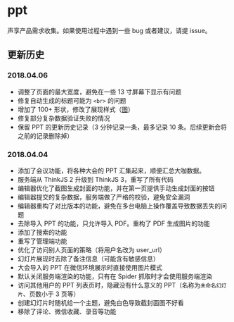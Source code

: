 # ppt

声享产品需求收集。如果使用过程中遇到一些 bug 或者建议，请提 issue。

## 更新历史

### 2018.04.06

* 调整了页面的最大宽度，避免在一些 13 寸屏幕下显示有问题
* 修复自动生成的标题可能为 `<br>` 的问题
* 增加了 100+ 形状，修改了展现样式（[图](https://p5.ssl.qhimg.com/t017b4e5a90fcf1b3b1.png)）
* 修复部分复杂数据验证失败的情况
* 保留 PPT 的更新历史记录（3 分钟记录一条，最多记录 10 条。后续更新会将之前的记录删除掉）

### 2018.04.04

* 添加了会议功能，将各种大会的 PPT  汇集起来，顺便汇总大咖数据。
* 服务端从 ThinkJS 2 升级到 ThinkJS 3，重写了所有代码
* 编辑器优化了截图生成封面的功能，并在第一页提供手动生成封面的按钮
* 编辑器提交的复杂数据，服务端做了严格的校验，避免安全漏洞
* 编辑器重构了对比版本的功能，避免在多台电脑上操作覆盖导致数据丢失的问题
* 去除导入 PPT 的功能，只允许导入 PDF。重构了 PDF 生成图片的功能
* 添加了搜索的功能
* 重写了管理端功能
* 优化了访问别人页面的策略（将用户名改为 user_url）
* 幻灯片展现时去除了备注信息（可能含有敏感信息）
* 大会导入的 PPT 在微信环境展示时直接使用图片模式
* 默认关闭服务端渲染的功能，只有在 Spider 抓取时才会使用服务端渲染
* 访问其他用户的 PPT 列表页时，隐藏没有什么意义的 PPT（名称为`未命名幻灯片`、页数小于 3 页等）
* 创建幻灯片时随机给一个主题，避免白色导致截封面图不好看
* 移除了评论、微信收藏、录音等功能
